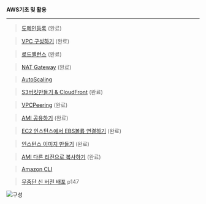 **AWS기초 및 활용** 
*****

>[도메인등록](https://github.com/dockerdongjin/aws-network-examples/tree/master/case1) (완료)

>[VPC 구성하기](https://github.com/dockerdongjin/aws-network-examples/tree/master/case2) (완료)

>[로드밸런스](https://github.com/dockerdongjin/aws-network-examples/tree/master/case3)   (완료)

>[NAT Gateway](https://github.com/dockerdongjin/aws-network-examples/tree/master/case4) (완료)

>[AutoScaling](https://github.com/dockerdongjin/aws-network-examples/tree/master/case5)

>[S3버킷만들기 & CloudFront](https://github.com/dockerdongjin/aws-network-examples/tree/master/case6) (완료)

>[VPCPeering](https://github.com/dockerdongjin/aws-network-examples/tree/master/case7) (완료)

>[AMI 공유하기](https://github.com/dockerdongjin/aws-network-examples/tree/master/case8) (완료)

>[EC2 인스턴스에서 EBS볼륨 연결하기](https://github.com/dockerdongjin/aws-network-examples/tree/master/case9) (완료)

> [인스턴스 이미지 만들기](https://github.com/dockerdongjin/aws-network-examples/tree/master/case10) (완료)

> [AMI 다른 리전으로 복사하기](https://github.com/dockerdongjin/aws-network-examples/tree/master/case11) (완료)

> [Amazon CLI](https://github.com/dockerdongjin/aws-network-examples/tree/master/case12)

> [무중단 신 버전 배포](https://github.com/dockerdongjin/aws-network-examples/tree/master/case13) p147

![구성](https://github.com/dockerdongjin/aws-network-examples/img/aws-network.png)

